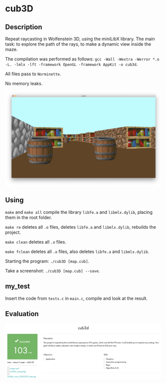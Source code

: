 # cub3D

## Description

Repeat raycasting in Wolfenstein 3D, using the miniLibX library. The main task: to explore the path of the rays, to make a dynamic view inside the maze.

The compilation was performed as follows: ``gcc -Wall -Wextra -Werror *.o -L. -lmlx -lft -framework OpenGL -framework AppKit -o cub3d``.

All files pass to ``Norminette``.

No memory leaks.

<p align="center">
  <img src="media/screenshot_from_the_game.png" title="Screenshot from the game cub3D"/>
</p>

## Using

``make`` and ``make all`` compile the library ``libfе.a`` and ``libmlx.dylib``, placing them in the root folder.

``make re`` deletes all ``.o`` files, deletes ``libfе.a`` and ``libmlx.dylib``, rebuilds the project.

``make clean`` deletes all ``.o`` files.

``make fclean`` deletes all ``.o`` files, also deletes ``libfе.a`` and ``libmlx.dylib``.

Starting the program: ``./cub3D [map.cub]``.

Take a screenshot: ``./cub3D [map.cub] --save``.

## my_test

Insert the code from ``tests.c`` in ``main.c``, compile and look at the result.

## Evaluation

![alt tag](media/appraisal_cub3D.png "Appraisal cub3D")
